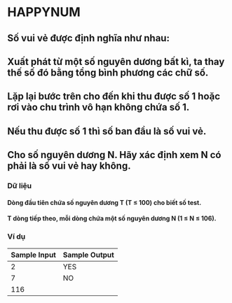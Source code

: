 # HAPPYNUM
## Số vui vẻ được định nghĩa như nhau:
## Xuất phát từ một số nguyên dương bất kì, ta thay thế số đó bằng tổng bình phương các chữ số.
## Lặp lại bước trên cho đến khi thu được số 1 hoặc rơi vào chu trình vô hạn không chứa số 1.
## Nếu thu được số 1 thì số ban đầu là số vui vẻ.
## Cho số nguyên dương N. Hãy xác định xem N có phải là số vui vẻ hay không.
### Dữ liệu 
#### Dòng đầu tiên chứa số nguyên dương T (T ≤ 100) cho biết số test.
#### T dòng tiếp theo, mỗi dòng chứa một số nguyên dương N (1 ≤ N ≤ 106).
### Ví dụ
|Sample Input|Sample Output|
|------------|-------------|
|2           |YES          |
|7           |NO           |
|116         |             |
